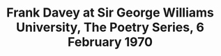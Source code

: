 ---
layout: manifest
title: Frank Davey at Sir George Williams University, The Poetry Series, 6 February
  1970
manifest_name: frank-davey-at-sir-george-williams-university-the-poetry-series-6-february-1970

---